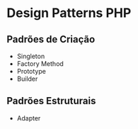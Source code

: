 # Design Patterns PHP

## Padrões de Criação
- Singleton
- Factory Method
- Prototype
- Builder

## Padrões Estruturais
- Adapter